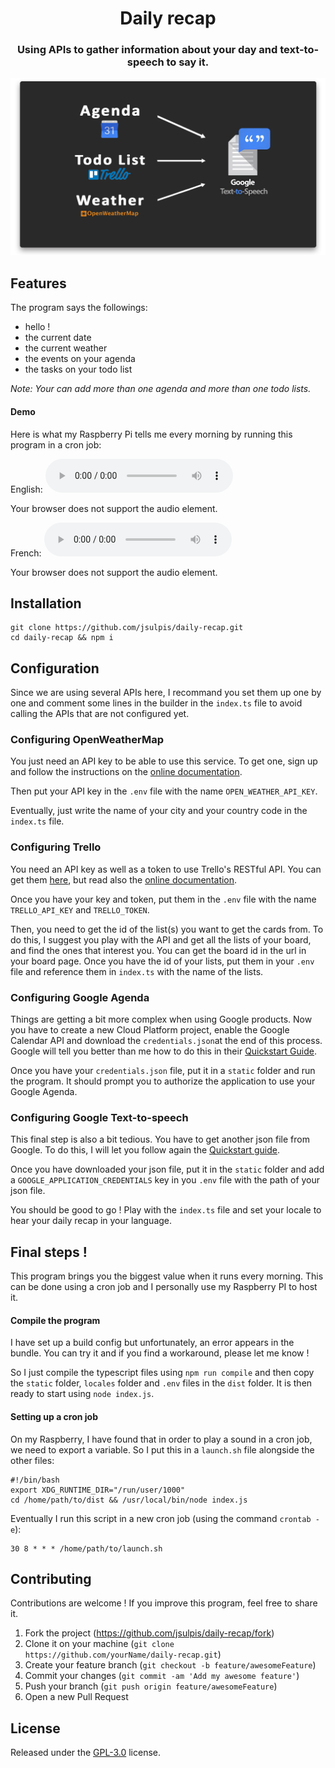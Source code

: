<div align="center">

<h1>Daily recap</h1>

<h3>Using APIs to gather information about your day and text-to-speech to say it.</h3>

<p>
  <img class="repo-preview" src="https://raw.githubusercontent.com/jsulpis/daily-recap/master/preview.png" alt="Screenshot image"/>
</p>

</div>

## Features

The program says the followings:

- hello !
- the current date
- the current weather
- the events on your agenda
- the tasks on your todo list

_Note: Your can add more than one agenda and more than one todo lists._

#### Demo
Here is what my Raspberry Pi tells me every morning by running this program in a cron job:

English:
<audio controls="controls">
  <source type="audio/mp3" src="https://raw.githubusercontent.com/jsulpis/daily-recap/master/output/demo_en.mp3"></source>
  <p>Your browser does not support the audio element.</p>
</audio>

French:
<audio controls="controls">
  <source type="audio/mp3" src="https://raw.githubusercontent.com/jsulpis/daily-recap/master/output/demo_fr.mp3"></source>
  <p>Your browser does not support the audio element.</p>
</audio>


## Installation
```
git clone https://github.com/jsulpis/daily-recap.git
cd daily-recap && npm i
```



## Configuration
Since we are using several APIs here, I recommand you set them up one by one and comment some lines in the builder in the `index.ts` file to avoid calling the APIs that are not configured yet.

### Configuring OpenWeatherMap
You just need an API key to be able to use this service. To get one, sign up and follow the instructions on the [online documentation](https://openweathermap.org/api). 

Then put your API key in the `.env` file with the name `OPEN_WEATHER_API_KEY`.

Eventually, just write the name of your city and your country code in the `index.ts` file.

### Configuring Trello
You need an API key as well as a token to use Trello's RESTful API. You can get them [here](https://trello.com/app-key), but read also the [online documentation](https://developers.trello.com/docs/api-introduction).

Once you have your key and token, put them in the `.env` file with the name `TRELLO_API_KEY` and `TRELLO_TOKEN`.

Then, you need to get the id of the list(s) you want to get the cards from. To do this, I suggest you play with the API and get all the lists of your board, and find the ones that interest you. You can get the board id in the url in your board page. Once you have the id of your lists, put them in your `.env` file and reference them in `index.ts` with the name of the lists.

### Configuring Google Agenda
Things are getting a bit more complex when using Google products. Now you have to create a new Cloud Platform project,  enable the Google Calendar API and download the `credentials.json`at the end of this process. Google will tell you better than me how to do this in their [Quickstart Guide](https://developers.google.com/calendar/quickstart/nodejs).

Once you have your `credentials.json` file, put it in a `static` folder and run the program. It should prompt you to authorize the application to use your Google Agenda.

### Configuring Google Text-to-speech
This final step is also a bit tedious. You have to get another json file from Google. To do this, I will let you follow again the [Quickstart guide](https://cloud.google.com/text-to-speech/docs/quickstart-client-libraries#client-libraries-install-nodejs).

Once you have downloaded your json file, put it in the `static` folder and add a `GOOGLE_APPLICATION_CREDENTIALS` key in you `.env` file with the path of your json file.

You should be good to go ! Play with the `index.ts` file and set your locale to hear your daily recap in your language.



## Final steps !

This program brings you the biggest value when it runs every morning. This can be done using a cron job and I personally use my Raspberry PI to host it.

#### Compile the program
I have set up a build config but unfortunately, an error appears in the bundle. You can try it and if you find a workaround, please let me know !

So I just compile the typescript files using `npm run compile` and then copy the `static` folder, `locales` folder and `.env` files in the `dist` folder. It is then ready to start using `node index.js`.

#### Setting up a cron job
On my Raspberry, I have found that in order to play a sound in a cron job, we need to export a variable. So I put this in a `launch.sh` file alongside the other files:
```node
#!/bin/bash
export XDG_RUNTIME_DIR="/run/user/1000"
cd /home/path/to/dist && /usr/local/bin/node index.js
```
Eventually I run this script in a new cron job (using the command `crontab -e`):
```
30 8 * * * /home/path/to/launch.sh
```



## Contributing

Contributions are welcome ! If you improve this program, feel free to share it.

1. Fork the project (<https://github.com/jsulpis/daily-recap/fork>)
2. Clone it on your machine (`git clone https://github.com/yourName/daily-recap.git`)
3. Create your feature branch (`git checkout -b feature/awesomeFeature`)
4. Commit your changes (`git commit -am 'Add my awesome feature'`)
5. Push your branch (`git push origin feature/awesomeFeature`)
6. Open a new Pull Request



## License

Released under the [GPL-3.0](https://github.com/jsulpis/daily-recap/blob/master/LICENSE) license.